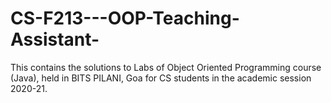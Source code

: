 # CS-F213---OOP-Teaching-Assistant-
This contains the solutions to Labs of Object Oriented Programming course (Java), held in BITS PILANI, Goa for CS students in the academic session 2020-21.

